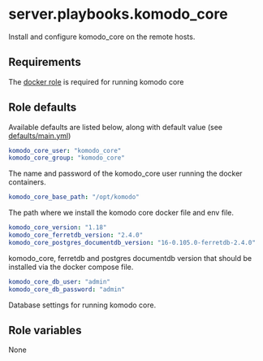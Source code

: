 # server.playbooks.komodo_core
Install and configure komodo_core on the remote hosts.

## Requirements
The [docker role](docker.md) is required for running komodo core

## Role defaults
Available defaults are listed below, along with default value (see [defaults/main.yml](../roles/komodo_core/defaults/main.yml))
```yaml
komodo_core_user: "komodo_core"
komodo_core_group: "komodo_core"
```
The name and password of the komodo_core user running the docker containers. 

```yaml
komodo_core_base_path: "/opt/komodo"
```
The path where we install the komodo core docker file and env file.

```yaml
komodo_core_version: "1.18"
komodo_core_ferretdb_version: "2.4.0"
komodo_core_postgres_documentdb_version: "16-0.105.0-ferretdb-2.4.0"
```
komodo_core, ferretdb and postgres documentdb version that should be installed via the docker compose file.

```yaml
komodo_core_db_user: "admin"
komodo_core_db_password: "admin"
```
Database settings for running komodo core.

## Role variables
None
